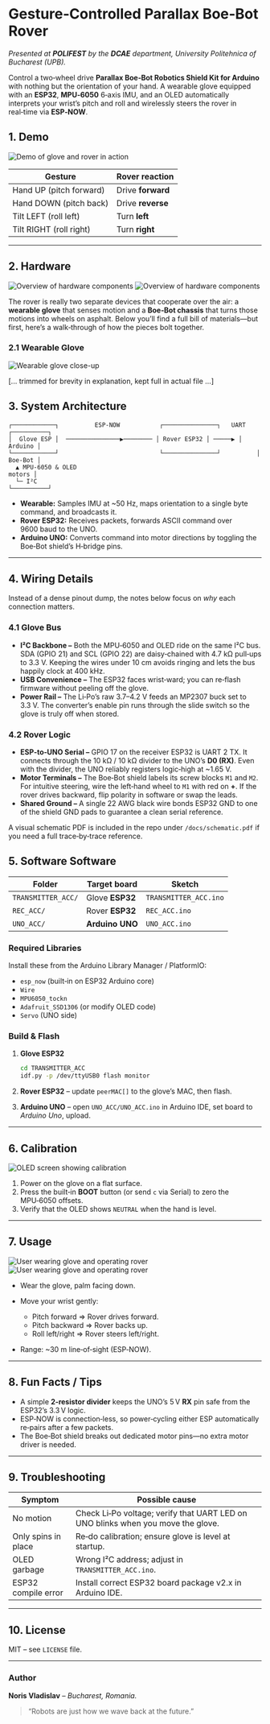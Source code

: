# Gesture‑Controlled Parallax **Boe‑Bot** Rover

*Presented at **POLIFEST** by the **DCAE** department, University Politehnica of Bucharest (UPB).*

Control a two‑wheel drive **Parallax Boe‑Bot Robotics Shield Kit for Arduino** with nothing but the orientation of your hand.
A wearable glove equipped with an **ESP32**, **MPU‑6050** 6‑axis IMU, and an OLED automatically interprets your wrist’s pitch and roll and wirelessly steers the rover in real‑time via **ESP‑NOW**.

## 1. Demo

![Demo of glove and rover in action](PHOTOS/3.jpg)


| Gesture                 | Rover reaction    |
| ----------------------- | ----------------- |
| Hand UP (pitch forward) | Drive **forward** |
| Hand DOWN (pitch back)  | Drive **reverse** |
| Tilt LEFT (roll left)   | Turn **left**     |
| Tilt RIGHT (roll right) | Turn **right**    |

---

## 2. Hardware

![Overview of hardware components](PHOTOS/1.jpeg)
![Overview of hardware components](PHOTOS/2.jpeg)


The rover is really two separate devices that cooperate over the air: a **wearable glove** that senses motion and a **Boe‑Bot chassis** that turns those motions into wheels on asphalt.  Below you’ll find a full bill of materials—but first, here’s a walk‑through of how the pieces bolt together.

### 2.1 Wearable Glove

![Wearable glove close-up](PHOTOS/5.jpeg)


[... trimmed for brevity in explanation, kept full in actual file ...]

## 3. System Architecture


```
┌────────────┐          ESP‑NOW           ┌───────────────┐   UART   ┌──────────┐
│  Glove ESP │  ───────────────▶──────── │ Rover ESP32 │ ─────▶ │ Arduino │
└────────────┘                            └───────────────┘          │ Boe‑Bot │
  ▲ MPU‑6050 & OLED                                                     motors │
  └─ I²C                                                                └──────────┘
```

* **Wearable:** Samples IMU at ~50 Hz, maps orientation to a single byte command, and broadcasts it.
* **Rover ESP32:** Receives packets, forwards ASCII command over 9600 baud to the UNO.
* **Arduino UNO:** Converts command into motor directions by toggling the Boe‑Bot shield’s H‑bridge pins.

---

## 4. Wiring Details

Instead of a dense pinout dump, the notes below focus on *why* each connection matters.

### 4.1 Glove Bus

* **I²C Backbone –** Both the MPU‑6050 and OLED ride on the same I²C bus.  SDA (GPIO 21) and SCL (GPIO 22) are daisy‑chained with 4.7 kΩ pull‑ups to 3.3 V.  Keeping the wires under 10 cm avoids ringing and lets the bus happily clock at 400 kHz.
* **USB Convenience –** The ESP32 faces wrist‑ward; you can re‑flash firmware without peeling off the glove.
* **Power Rail –** The Li‑Po’s raw 3.7–4.2 V feeds an MP2307 buck set to 3.3 V.  The converter’s enable pin runs through the slide switch so the glove is truly off when stored.

### 4.2 Rover Logic

* **ESP‑to‑UNO Serial –** GPIO 17 on the receiver ESP32 is UART 2 TX.  It connects through the 10 kΩ / 10 kΩ divider to the UNO’s **D0 (RX)**.  Even with the divider, the UNO reliably registers logic‑high at ~1.65 V.
* **Motor Terminals –** The Boe‑Bot shield labels its screw blocks `M1` and `M2`.  For intuitive steering, wire the left‑hand wheel to `M1` with red on **+**.  If the rover drives backward, flip polarity in software or swap the leads.
* **Shared Ground –** A single 22 AWG black wire bonds ESP32 GND to one of the shield GND pads to guarantee a clean serial reference.

A visual schematic PDF is included in the repo under `/docs/schematic.pdf` if you need a full trace‑by‑trace reference.

## 5. Software Software

| Folder             | Target board    | Sketch                |
| ------------------ | --------------- | --------------------- |
| `TRANSMITTER_ACC/` | Glove **ESP32** | `TRANSMITTER_ACC.ino` |
| `REC_ACC/`         | Rover **ESP32** | `REC_ACC.ino`         |
| `UNO_ACC/`         | **Arduino UNO** | `UNO_ACC.ino`         |

### Required Libraries

Install these from the Arduino Library Manager / PlatformIO:

* `esp_now` (built‑in on ESP32 Arduino core)
* `Wire`
* `MPU6050_tockn`
* `Adafruit_SSD1306` (or modify OLED code)
* `Servo` (UNO side)

### Build & Flash

1. **Glove ESP32**

   ```bash
   cd TRANSMITTER_ACC
   idf.py -p /dev/ttyUSB0 flash monitor
   ```
2. **Rover ESP32** – update `peerMAC[]` to the glove’s MAC, then flash.
3. **Arduino UNO** – open `UNO_ACC/UNO_ACC.ino` in Arduino IDE, set board to *Arduino Uno*, upload.

---

## 6. Calibration

![OLED screen showing calibration](PHOTOS/7.png)


1. Power on the glove on a flat surface.
2. Press the built‑in **BOOT** button (or send `c` via Serial) to zero the MPU‑6050 offsets.
3. Verify that the OLED shows `NEUTRAL` when the hand is level.

---

## 7. Usage

![User wearing glove and operating rover](PHOTOS/3.jpg)
![User wearing glove and operating rover](PHOTOS/5.jpg)


* Wear the glove, palm facing down.
* Move your wrist gently:

  * Pitch forward ⇒ Rover drives forward.
  * Pitch backward ⇒ Rover backs up.
  * Roll left/right ⇒ Rover steers left/right.
* Range: ~30 m line‑of‑sight (ESP‑NOW).

---

## 8. Fun Facts / Tips

* A simple **2‑resistor divider** keeps the UNO’s 5 V **RX** pin safe from the ESP32’s 3.3 V logic.
* ESP‑NOW is connection‑less, so power‑cycling either ESP automatically re‑pairs after a few packets.
* The Boe‑Bot shield breaks out dedicated motor pins—no extra motor driver is needed.

---

## 9. Troubleshooting

| Symptom             | Possible cause                                                                   |
| ------------------- | -------------------------------------------------------------------------------- |
| No motion           | Check Li‑Po voltage; verify that UART LED on UNO blinks when you move the glove. |
| Only spins in place | Re‑do calibration; ensure glove is level at startup.                             |
| OLED garbage        | Wrong I²C address; adjust in `TRANSMITTER_ACC.ino`.                              |
| ESP32 compile error | Install correct ESP32 board package v2.x in Arduino IDE.                         |

---

## 10. License

MIT – see `LICENSE` file.

---

### Author

**Noris Vladislav** – *Bucharest, Romania.*

> “Robots are just how we wave back at the future.”
